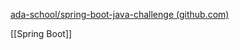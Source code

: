 [ada-school/spring-boot-java-challenge (github.com)](https://github.com/ada-school/spring-boot-java-challenge)

[[Spring Boot]]